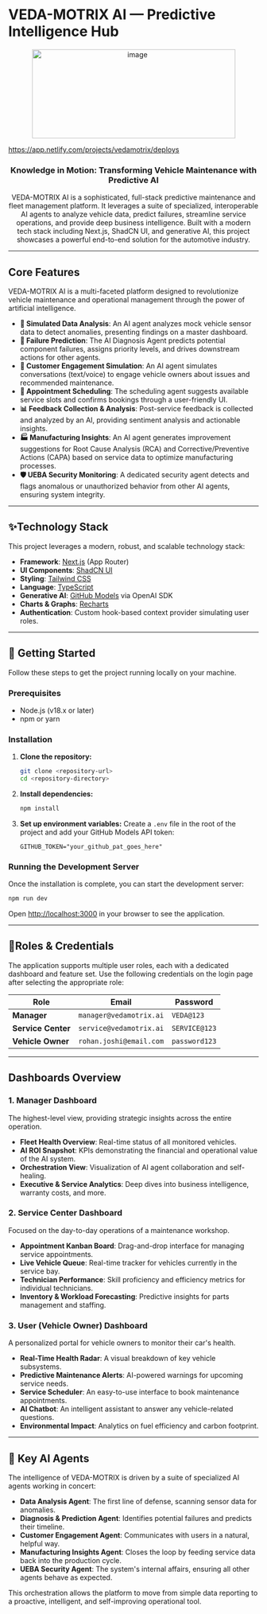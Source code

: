 
# VEDA-MOTRIX AI — Predictive Intelligence Hub

<p align="center">
  <img src=<img width="409" height="179" alt="image" src="https://github.com/user-attachments/assets/3de68c1e-3528-481e-ba4f-66342798eebd" />

  https://app.netlify.com/projects/vedamotrix/deploys
>
</p>

<h3 align="center">Knowledge in Motion: Transforming Vehicle Maintenance with Predictive AI</h3>

<p align="center">
  VEDA-MOTRIX AI is a sophisticated, full-stack predictive maintenance and fleet management platform. It leverages a suite of specialized, interoperable AI agents to analyze vehicle data, predict failures, streamline service operations, and provide deep business intelligence. Built with a modern tech stack including Next.js, ShadCN UI, and generative AI, this project showcases a powerful end-to-end solution for the automotive industry.
</p>

---

## Core Features

VEDA-MOTRIX AI is a multi-faceted platform designed to revolutionize vehicle maintenance and operational management through the power of artificial intelligence.

- **🧠 Simulated Data Analysis**: An AI agent analyzes mock vehicle sensor data to detect anomalies, presenting findings on a master dashboard.
- **🔮 Failure Prediction**: The AI Diagnosis Agent predicts potential component failures, assigns priority levels, and drives downstream actions for other agents.
- **🤝 Customer Engagement Simulation**: An AI agent simulates conversations (text/voice) to engage vehicle owners about issues and recommended maintenance.
- **📅 Appointment Scheduling**: The scheduling agent suggests available service slots and confirms bookings through a user-friendly UI.
- **📊 Feedback Collection & Analysis**: Post-service feedback is collected and analyzed by an AI, providing sentiment analysis and actionable insights.
- **🏭 Manufacturing Insights**: An AI agent generates improvement suggestions for Root Cause Analysis (RCA) and Corrective/Preventive Actions (CAPA) based on service data to optimize manufacturing processes.
- **🛡️ UEBA Security Monitoring**: A dedicated security agent detects and flags anomalous or unauthorized behavior from other AI agents, ensuring system integrity.

---

## ✨Technology Stack

This project leverages a modern, robust, and scalable technology stack:

- **Framework**: [Next.js](https://nextjs.org/) (App Router)
- **UI Components**: [ShadCN UI](https://ui.shadcn.com/)
- **Styling**: [Tailwind CSS](https://tailwindcss.com/)
- **Language**: [TypeScript](https://www.typescriptlang.org/)
- **Generative AI**: [GitHub Models](https://github.blog/2024-04-29-github-copilot-workspace-technical-preview/) via OpenAI SDK
- **Charts & Graphs**: [Recharts](https://recharts.org/)
- **Authentication**: Custom hook-based context provider simulating user roles.

---

## 🏁 Getting Started

Follow these steps to get the project running locally on your machine.

### Prerequisites

- Node.js (v18.x or later)
- npm or yarn

### Installation

1.  **Clone the repository:**
    ```bash
    git clone <repository-url>
    cd <repository-directory>
    ```

2.  **Install dependencies:**
    ```bash
    npm install
    ```

3.  **Set up environment variables:**
    Create a `.env` file in the root of the project and add your GitHub Models API token:
    ```
    GITHUB_TOKEN="your_github_pat_goes_here"
    ```

### Running the Development Server

Once the installation is complete, you can start the development server:

```bash
npm run dev
```

Open [http://localhost:3000](http://localhost:3000) in your browser to see the application.

---

## 🔑Roles & Credentials

The application supports multiple user roles, each with a dedicated dashboard and feature set. Use the following credentials on the login page after selecting the appropriate role:

| Role             | Email                  | Password      |
| ---------------- | ---------------------- | ------------- |
| **Manager**      | `manager@vedamotrix.ai`  | `VEDA@123`    |
| **Service Center**| `service@vedamotrix.ai` | `SERVICE@123` |
| **Vehicle Owner**  | `rohan.joshi@email.com`| `password123` |

---

## Dashboards Overview

### 1. Manager Dashboard
The highest-level view, providing strategic insights across the entire operation.
- **Fleet Health Overview**: Real-time status of all monitored vehicles.
- **AI ROI Snapshot**: KPIs demonstrating the financial and operational value of the AI system.
- **Orchestration View**: Visualization of AI agent collaboration and self-healing.
- **Executive & Service Analytics**: Deep dives into business intelligence, warranty costs, and more.

### 2. Service Center Dashboard
Focused on the day-to-day operations of a maintenance workshop.
- **Appointment Kanban Board**: Drag-and-drop interface for managing service appointments.
- **Live Vehicle Queue**: Real-time tracker for vehicles currently in the service bay.
- **Technician Performance**: Skill proficiency and efficiency metrics for individual technicians.
- **Inventory & Workload Forecasting**: Predictive insights for parts management and staffing.

### 3. User (Vehicle Owner) Dashboard
A personalized portal for vehicle owners to monitor their car's health.
- **Real-Time Health Radar**: A visual breakdown of key vehicle subsystems.
- **Predictive Maintenance Alerts**: AI-powered warnings for upcoming service needs.
- **Service Scheduler**: An easy-to-use interface to book maintenance appointments.
- **AI Chatbot**: An intelligent assistant to answer any vehicle-related questions.
- **Environmental Impact**: Analytics on fuel efficiency and carbon footprint.

---

## 🤖 Key AI Agents

The intelligence of VEDA-MOTRIX is driven by a suite of specialized AI agents working in concert:

- **Data Analysis Agent**: The first line of defense, scanning sensor data for anomalies.
- **Diagnosis & Prediction Agent**: Identifies potential failures and predicts their timeline.
- **Customer Engagement Agent**: Communicates with users in a natural, helpful way.
- **Manufacturing Insights Agent**: Closes the loop by feeding service data back into the production cycle.
- **UEBA Security Agent**: The system's internal affairs, ensuring all other agents behave as expected.

This orchestration allows the platform to move from simple data reporting to a proactive, intelligent, and self-improving operational tool.
